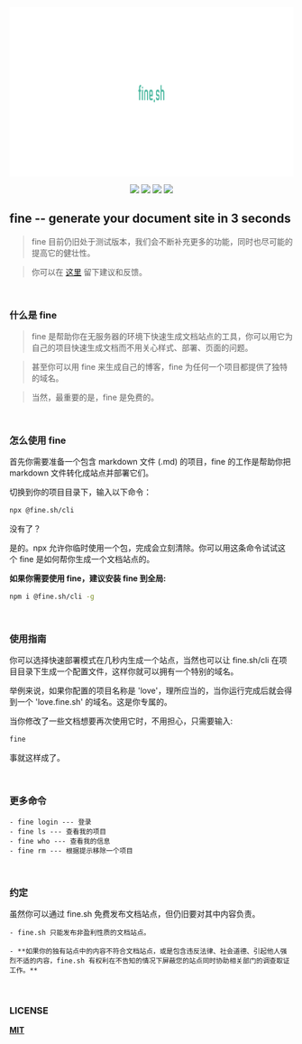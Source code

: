 <p align="center" height="250">
  <img height="300" src="logo.png" align="center"/>
</p>
<p align=center>
<a target="_blank" href="https://www.npmjs.com/package/@fine.sh/cli" title="NPM version"><img src="https://img.shields.io/npm/v/@fine.sh/cli/latest.svg?style=flat-square"></a>
<a target="_blank" href="https://www.npmjs.com/package/@fine.sh/clis" title="Node version"><img src="https://img.shields.io/npm/dt/@fine.sh/cli.svg?style=flat-square"></a>
<a target="_blank" href="https://opensource.org/licenses/MIT" title="License: MIT"><img src="https://img.shields.io/github/license/WittBulter/@fine.sh/cli.svg?style=flat-square"></a>
<a target="_blank" href="https://travis-ci.org/WittBulter/@fine.sh/cli" title="Build Status"><img src="https://img.shields.io/travis/WittBulter/@fine.sh/cli.svg?style=flat-square"></a>
</p>

## fine -- generate your document site in 3 seconds

> fine 目前仍旧处于测试版本，我们会不断补充更多的功能，同时也尽可能的提高它的健壮性。

> 你可以在 [这里](https://github.com/WittBulter/fine.sh-cli/issues/new) 留下建议和反馈。

<br/>

### 什么是 fine

> fine 是帮助你在无服务器的环境下快速生成文档站点的工具，你可以用它为自己的项目快速生成文档而不用关心样式、部署、页面的问题。

> 甚至你可以用 fine 来生成自己的博客，fine 为任何一个项目都提供了独特的域名。

> 当然，最重要的是，fine 是免费的。

<br/>

### 怎么使用 fine

首先你需要准备一个包含 markdown 文件 (.md) 的项目，fine 的工作是帮助你把 markdown 文件转化成站点并部署它们。

切换到你的项目目录下，输入以下命令：

```bash
npx @fine.sh/cli
```

没有了？

是的。npx 允许你临时使用一个包，完成会立刻清除。你可以用这条命令试试这个 fine 是如何帮你生成一个文档站点的。

**如果你需要使用 fine，建议安装 fine 到全局:**

```bash
npm i @fine.sh/cli -g
```

<br/>

### 使用指南

你可以选择快速部署模式在几秒内生成一个站点，当然也可以让 fine.sh/cli 在项目目录下生成一个配置文件，这样你就可以拥有一个特别的域名。

举例来说，如果你配置的项目名称是 'love'，理所应当的，当你运行完成后就会得到一个 'love.fine.sh' 的域名。这是你专属的。

当你修改了一些文档想要再次使用它时，不用担心，只需要输入:

```bash
fine
```

事就这样成了。

<br/>

### 更多命令

    - fine login --- 登录
    - fine ls --- 查看我的项目
    - fine who --- 查看我的信息
    - fine rm --- 根据提示移除一个项目

<br/>

### 约定

虽然你可以通过 fine.sh 免费发布文档站点，但仍旧要对其中内容负责。

    - fine.sh 只能发布非盈利性质的文档站点。

    - **如果你的独有站点中的内容不符合文档站点，或是包含违反法律、社会道德、引起他人强烈不适的内容，fine.sh 有权利在不告知的情况下屏蔽您的站点同时协助相关部门的调查取证工作。**

<br/>

### LICENSE

[**MIT**](LICENSE)
